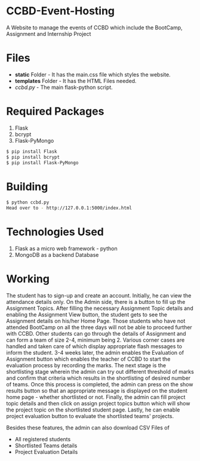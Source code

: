 # CCBD-Event-Hosting
A Website to manage the events of CCBD which include the BootCamp, Assignment and Internship Project
# Files
- **static** Folder - It has the main.css file which styles the website.
- **templates** Folder - It has the HTML Files needed.
- *ccbd.py* - The main flask-python script.
# Required Packages
1. Flask
2. bcrypt
3. Flask-PyMongo
```sh
$ pip install Flask
$ pip install bcrypt
$ pip install Flask-PyMongo
```
# Building
```sh
$ python ccbd.py
Head over to - http://127.0.0.1:5000/index.html
```
# Technologies Used
1. Flask as a micro web framework - python
2. MongoDB as a backend Database
# Working
The student has to sign-up and create an account. Initially, he can view the attendance details only. On the Admin side, there is a button to fill up the Assignment Topics. After filling the necessary Assignment Topic details and enabling the Assignment View button, the student gets to see the Assignment details on his/her Home Page. Those students who have not attended BootCamp on all the three days will not be able to proceed further with CCBD. Other students can go through the details of Assignment and can form a team of size 2-4, minimum being 2. Various corner cases are handled and taken care of which display appropriate flash messages to inform the student. 3-4 weeks later, the admin enables the Evaluation of Assignment button which enables the teacher of CCBD to start the evaluation process by recording the marks. The next stage is the shortlisting stage wherein the admin can try out different threshold of marks and confirm that criteria which results in the shortlisting of desired number of teams. Once this process is completed, the admin can press on the show results button so that an appropriate message is displayed on the student home page - whether shortlisted or not. Finally, the admin can fill project topic details and then click on assign project topics button which will show the project topic on the shortlisted student page. Lastly, he can enable project evaluation button to evaluate the shortlisted teams' projects.

Besides these features, the admin can also download CSV Files of
- All registered students
- Shortlisted Teams details
- Project Evaluation Details
